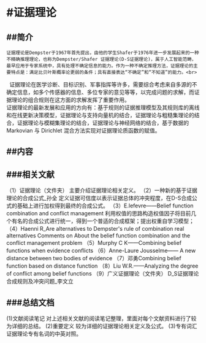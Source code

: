 #证据理论
==========
##简介
----------
    证据理论是Dempster于1967年首先提出，由他的学生Shafer于1976年进一步发展起来的一种不精确推理理论，也称为Dempster/Shafer 证据理论(D-S证据理论)，属于人工智能范畴，最早应用于专家系统中，具有处理不确定信息的能力。作为一种不确定推理方法，证据理论的主要特点是：满足比贝叶斯概率论更弱的条件；具有直接表达“不确定”和“不知道”的能力。<br>
    证据理论在医学诊断、目标识别、军事指挥等许多，需要综合考虑来自多源的不确定信息，如多个传感器的信息、多位专家的意见等等，以完成问题的求解，而证据理论的组合规则在这方面的求解发挥了重要作用。<br>
    证据理论的最新发展和应用的方向有：基于规则的证据推理模型及其规则库的离线和在线更新决策模型，证据理论与支持向量机的结合，证据理论与粗糙集理论的结合，证据理论与模糊集理论的结合，证据理论与神经网络的结合，基于数据的 Markovian 与 Dirichlet 混合方法实现对证据理论质函数的赋值。<br>

##内容
-----------
###相关文献
-----------
（1）证据理论（文件夹）
主要介绍证据理论相关定义。
（2）一种新的基于证据理论的合成公式_孙全
定义证据可信度以表示证据总体的冲突程度，在D-S合成公式的基础上进行加权得到最终的合成公式。
（3）E.lefevre——Belief function combination and conflict management
利用权值的思路构造权值因子将目前几个有名的合成公式进行统一，得到一个普适的合成框架；提出权重自学习模型；
（4）Haenni R_Are alternatives to Dempster's rule of combination real alternatives Comments on About the belief function combination and the conflict management problem
（5）Murphy C K——Combining belief functions when evidence conflicts
（6）Anne-Laure Jousselme—— A new distance between two bodies of evidence
（7）邓勇Combining belief function based on distance function
（8）Liu W.R.——Analyzing the degree of conflict among belief functions
（9）广义证据理论（文件夹）
D_S证据理论合成规则及冲突问题_李文立

###总结文档
------------
(1)文献阅读笔记
对上述相关文献的阅读笔记整理，里面对每个文献资料进行了较为详细的总结。
(2)重要定义
较为详细的证据理论相关定义及公式。
(3)专有词汇
证据理论专有名词的中英对照。
